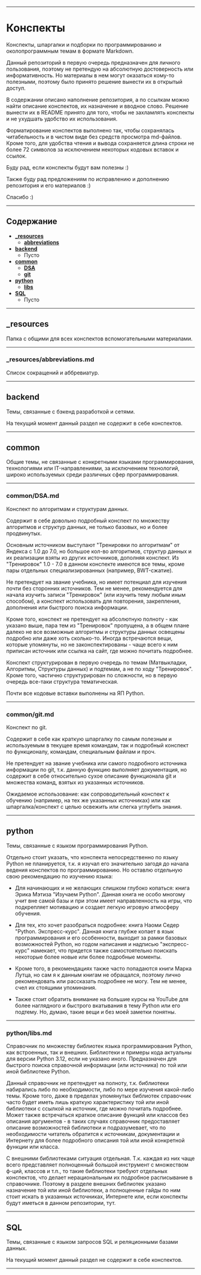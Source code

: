 ________________________________________________________________________

# Конспекты #

Конспекты, шпаргалки и подборки по программированию и околопрограммным
темам в формате Markdown.

Данный репозиторий в первую очередь предназначен для личного
пользования, поэтому не претендую на абсолютную достоверность или
информативность. Но материалы в нем могут оказаться кому-то полезными,
поэтому было принято решение вынести их в открытый доступ.

В содержании описано наполнение репозитория, а по ссылкам можно найти
описание конспектов, их назначение и вводное слово. Решение вынести их в
README принято для того, чтобы не захламлять конспекты и не ухудшать
удобство их использования.

Форматирование конспектов выполнено так, чтобы сохранялась читабельность
и в чистом виде без средств просмотра md-файлов. Кроме того, для
удобства чтения и вывода сохраняется длина строки не более 72 символов
за исключением некоторых кодовых вставок и ссылок.

Буду рад, если конспекты будут вам полезны :)

Также буду рад предложениям по исправлению и дополнению репозитория и
его материалов :)

Спасибо :)
________________________________________________________________________

## Содержание ##

- **[_resources](#_resources)**
    - **[abbreviations](#_resourcesabbreviationsmd)**
- **[backend](#backend)**
    - Пусто
- **[common](#common)**
    - **[DSA](#commondsamd)**
    - **[git](#commongitmd)**
- **[python](#python)**
    - **[libs](#commondsamd)**
- **[SQL](#sql)**
    - Пусто
________________________________________________________________________

## _resources ##

Папка с общими для всех конспектов вспомогательными материалами.
________________________________________________________________________

### _resources/abbreviations.md ###

Список сокращений и аббревиатур.
________________________________________________________________________

## backend ##

Темы, связанные с бэкенд разработкой и сетями.

На текущий момент данный раздел не содержит в себе конспектов.
________________________________________________________________________

## common ##

Общие темы, не связанные с конкретными языками программирования,
технологиями или IT-направлениями, за исключением технологий, широко
используемых среди различных сфер программирования.
________________________________________________________________________

### common/DSA.md ###

Конспект по алгоритмам и структурам данных.

Содержит в себе довольно подробный конспект по множеству алгоритмов и
структур данных, не только базовых, но и более продвинутых.

Основным источником выступают "Тренировки по алгоритмам" от Яндекса с
1.0 до 7.0, но большое кол-во алгоритмов, структур данных и их
реализации взяты из других источников, дополняя конспект. Из
"Тренировок" 1.0 - 7.0 в данном конспекте имеются все темы, кроме пары
отдельных специализированных (например, BWT-сжатие).

Не претендует на звание учебника, но имеет потенциал для изучения почти
без сторонних источников. Тем не менее, рекомендуется для начала
изучить записи "Тренировок" (или изучить тему любым иным способом), а
конспект использовать для повторения, закрепления, дополнения или
быстрого поиска информации.

Кроме того, конспект не претендует на абсолютную полноту - как указано
выше, пара тем из "Тренировок" пропущена, а в общем плане далеко не все
возможные алгоритмы и структуры данных освещены подробно или даже хоть
сколько-то. Иногда встречаются вещи, которые упомянуты, но не
законспектированы - чаще всего к ним приписан источник или ссылка на
сайт, где можно почитать подробнее.

Конспект структурирован в первую очередь по темам (Матвыкладки,
Алгоритмы, Структуры данных) и подтемам, а не по ходу "Тренировок".
Кроме того, частично структурирован по сложности, но в первую очередь
все-таки структура тематическая.

Почти все кодовые вставки выполнены на ЯП Python.
________________________________________________________________________

### common/git.md ###

Конспект по git.

Содержит в себе как краткую шпаргалку по самым полезным и используемым в
текущее время командам, так и подробный конспект по функционалу,
командам, специальным файлам и проч.

Не претендует на звание учебника или самого подробного источника
информации по git, т.к. данную функцию выполняет документация, но
содержит в себе относительно сухое описание функционала git и множества
команд, взятых из указанных источников.

Ожидаемое использование: как сопроводительный конспект к обучению
(например, на тех же указанных источниках) или как шпаргалка/конспект с
целью освежить или слегка углубить знания.
________________________________________________________________________

## python ##

Темы, связанные с языком программирования Python.

Отдельно стоит указать, что конспекта непосредственно по языку Python не
планируется, т.к. я изучал его значительно загодя до начала ведения
конспектов по программированию. Но оставлю отдельную свою рекомендацию
по изучению языка:

- Для начинающих и не желающих слишком глубоко копаться: книга Эрика
    Мэтиза "Изучаем Python". Данная книга не особо многому учит вне
    самой базы и при этом имеет направленность на игры, что подкрепляет
    мотивацию и создает легкую игровую атмосферу обучения.

- Для тех, кто хочет разобраться подробнее: книга Наоми Седер "Python.
    Экспресс-курс". Данная книга глубже копает в язык программирования и
    его особенности, выходит за рамки базовых возможностей Python, но
    годом написания и надписью "экспресс-курс" намекает, что придется
    также самостоятельно поискать некоторые более новые или более
    подробные моменты.

- Кроме того, в рекомендациях также часто попадаются книги Марка Лутца,
    но сам я к данным книгам не обращался, поэтому лично рекомендовать
    или рассказать подробнее не могу. Тем не менее, счел их стоящими
    упоминания.

- Также стоит обратить внимание на большие курсы на YouTube для более
    наглядного и быстрого вкатывания в тему Python или его подтему. Но,
    думаю, такие вещи и без моей заметки понятны.
________________________________________________________________________

### python/libs.md ###

Справочник по множеству библиотек языка программирования Python, как
встроенных, так и внешних. Библиотеки и примеры кода актуальны для
версии Python 3.12, если не указано иного. Предназначен для быстрого
поиска справочной информации (или источника) по той или иной библиотеке
Python.

Данный справочник не претендует на полноту, т.к. библиотеки набирались
либо по необходимости, либо по мере изучения какой-либо темы. Кроме
того, даже в пределах упомянутых библиотек справочник часто будет иметь
лишь краткую характеристику той или иной библиотеки с ссылкой на
источник, где можно почитать подробнее. Может также встречаться краткое
описание функций или классов без описания аргументов - в таких случаях
справочник предоставляет описание возможностей библиотеки и
подразумевает, что по необходимости читатель обратится к источникам,
документации и Интернету для более подробного описания той или иной
конкретной функции или класса.

С внешними библиотеками ситуация отдельная. Т.к. каждая из них чаще
всего представляет полноценный большой инструмент с множеством ф-ций,
классов и т.п., то такие библиотеки требуют отдельных конспектов, что
делает нерациональным их подробное расписывание в справочнике. Поэтому
в разделе внешних библиотек указано назначение той или иной библиотеки,
а полноценные гайды по ним стоит искать в указанных источниках,
Интернете или, если конспекты будут иметься в данном репозитории, тут.
________________________________________________________________________

## SQL ##

Темы, связанные с языком запросов SQL и реляционными базами данных.

На текущий момент данный раздел не содержит в себе конспектов.
________________________________________________________________________
